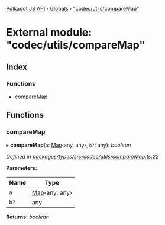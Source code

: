 [Polkadot JS API](../README.md) › [Globals](../globals.md) › ["codec/utils/compareMap"](_codec_utils_comparemap_.md)

# External module: "codec/utils/compareMap"

## Index

### Functions

* [compareMap](_codec_utils_comparemap_.md#comparemap)

## Functions

###  compareMap

▸ **compareMap**(`a`: [Map](../classes/_codec_struct_.struct.md#static-map)‹any, any›, `b?`: any): *boolean*

*Defined in [packages/types/src/codec/utils/compareMap.ts:22](https://github.com/polkadot-js/api/blob/0e7c508d7f/packages/types/src/codec/utils/compareMap.ts#L22)*

**Parameters:**

Name | Type |
------ | ------ |
`a` | [Map](../classes/_codec_struct_.struct.md#static-map)‹any, any› |
`b?` | any |

**Returns:** *boolean*
